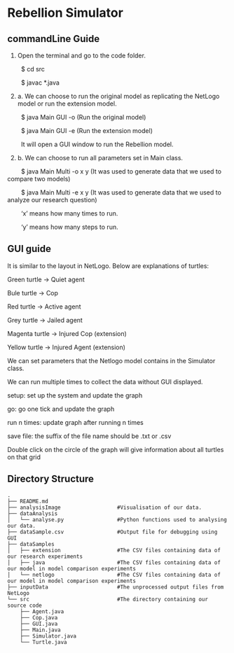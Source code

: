 # Rebellion Simulator

## commandLine Guide 

1. Open the terminal and go to the code folder.

&nbsp; &nbsp; &nbsp; &nbsp; $ cd src

&nbsp; &nbsp; &nbsp; &nbsp; $ javac *.java

2. a. We can choose to run the original model as replicating the NetLogo model or run the extension model.

&nbsp; &nbsp; &nbsp; &nbsp; $ java Main GUI -o  (Run the original model)

&nbsp; &nbsp; &nbsp; &nbsp; $ java Main GUI -e  (Run the extension model)

&nbsp; &nbsp; &nbsp; &nbsp;  It will open a GUI window to run the Rebellion model.

2. b.  We can choose to run all parameters set in Main class. 

&nbsp; &nbsp; &nbsp; &nbsp; $ java Main Multi -o x y    (It was used to generate data that we used to compare two models) 

&nbsp; &nbsp; &nbsp; &nbsp; $ java Main Multi -e x y   (It was used to generate data that we used to analyze our research question) 

&nbsp; &nbsp; &nbsp; &nbsp; ‘x’ means how many times to run.

&nbsp; &nbsp; &nbsp; &nbsp; ‘y’ means how many steps to run.

## GUI guide

It is similar to the layout in NetLogo. Below are explanations of turtles:

Green turtle	 -> Quiet agent

Bule turtle	 -> Cop

Red turtle	 -> Active agent

Grey turtle 	 -> Jailed agent

Magenta turtle -> Injured Cop (extension)

Yellow turtle	 -> Injured Agent (extension)


We can set parameters that the Netlogo model contains in the Simulator class.

We can run multiple times to collect the data without GUI displayed.

setup: set up the system and update the graph

go: go one tick and update the graph

run n times: update graph after running n times

save file: the suffix of the file name should be .txt or .csv

Double click on the circle of the graph will give information about all turtles on that grid


## Directory Structure

    .
    ├── README.md
    ├── analysisImage                  #Visualisation of our data.
    ├── dataAnalysis
    │   └── analyse.py                 #Python functions used to analysing our data.
    ├── dataSample.csv                 #Output file for debugging using GUI
    ├── dataSamples
    │   ├── extension                  #The CSV files containing data of our research experiments 
    │   ├── java                       #The CSV files containing data of our model in model comparison experiments
    │   └── netlogo                    #The CSV files containing data of our model in model comparison experiments
    ├── inputData                      #The unprocessed output files from NetLogo
    └── src                            #The directory containing our source code
        ├── Agent.java
        ├── Cop.java
        ├── GUI.java
        ├── Main.java
        ├── Simulator.java
        └── Turtle.java
